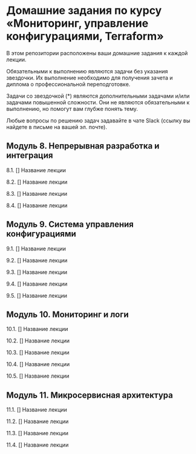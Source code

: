 # Домашние задания по курсу «Мониторинг, управление конфигурациями, Terraform»

В этом репозитории расположены ваши домашние задания к каждой лекции. 

Обязательными к выполнению являются задачи без указания звездочки. Их выполнение необходимо для получения зачета и диплома о профессиональной переподготовке.

Задачи со звездочкой (*) являются дополнительными задачами и/или задачами повышенной сложности. Они не являются обязательными к выполнению, но помогут вам глубже понять тему.

Любые вопросы по решению задач задавайте в чате Slack (ссылку вы найдете в письме на вашей эл. почте).

## Модуль 8. Непрерывная разработка и интеграция

8.1. [] Название лекции

8.2. [] Название лекции

8.3. [] Название лекции

8.4. [] Название лекции

## Модуль 9. Система управления конфигурациями

9.1. [] Название лекции

9.2. [] Название лекции

9.3. [] Название лекции

9.4. [] Название лекции

9.5. [] Название лекции

## Модуль 10. Мониторинг и логи

10.1. [] Название лекции

10.2. [] Название лекции

10.3. [] Название лекции

10.4. [] Название лекции

10.5. [] Название лекции

## Модуль 11. Микросервисная архитектура

11.1. [] Название лекции

11.2. [] Название лекции

11.3. [] Название лекции

11.4. [] Название лекции
